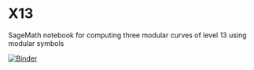 # X13
SageMath notebook for computing three modular curves of level 13 using modular symbols

[![Binder](https://mybinder.org/badge_logo.svg)](https://mybinder.org/v2/gh/JohnCremona/X13/main)
